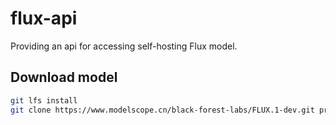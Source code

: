 # flux-api

Providing an api for accessing self-hosting Flux model.

## Download model

```bash
git lfs install
git clone https://www.modelscope.cn/black-forest-labs/FLUX.1-dev.git pretrained_models/FLUX.1-dev
```
